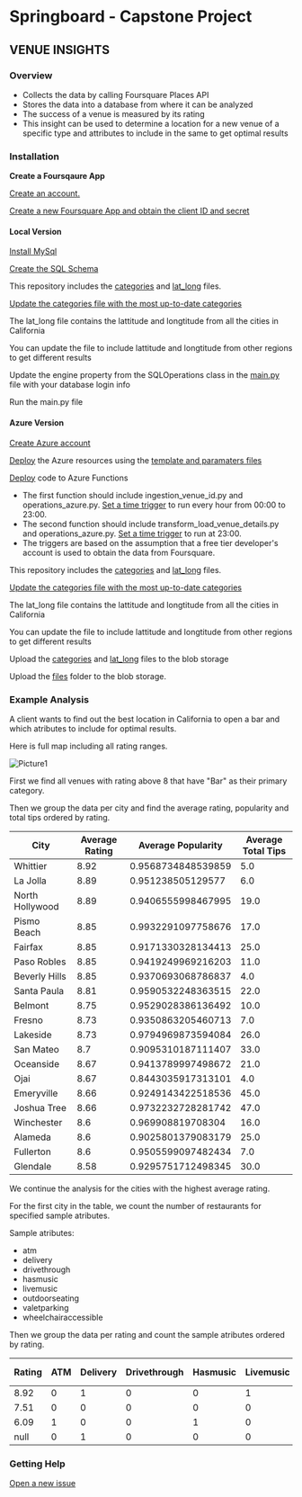 # Springboard - Capstone Project

## VENUE INSIGHTS

### Overview

- Collects the data by calling Foursquare Places API
- Stores the data into a database from where it can be analyzed
- The success of a venue is measured by its rating
- This insight can be used to determine a location for a new venue of a specific type and attributes to include in the same to get optimal results

### Installation

**Create a Foursqaure App**

[Create an account.](https://foursquare.com/developers/signup)

[Create a new Foursquare App and obtain the client ID and
secret](https://developer.foursquare.com/docs/places-api/getting-started/)

#### Local Version

[Install MySql](https://dev.mysql.com/doc/mysql-installation-excerpt/5.7/en/)

[Create the SQL Schema](https://github.com/maneskiivan/Springboard/blob/master/local/database/create_tables.sql)

This repository includes the [categories](https://github.com/maneskiivan/Springboard/blob/master/local/files/categories.csv) and [lat_long](https://github.com/maneskiivan/Springboard/blob/master/local/files/lat_long.csv) files.

[Update the categories file with the most up-to-date categories](https://developer.foursquare.com/docs/api-reference/venues/categories/)

The lat_long file contains the lattitude and longtitude from all the cities in California

You can update the file to include lattitude and longtitude from other regions to get different results

Update the engine property from the SQLOperations class in the [main.py](https://github.com/maneskiivan/Springboard/blob/master/local/main.py) file with your database login info

Run the main.py file

#### Azure Version

[Create Azure account](https://azure.microsoft.com/en-us/free/?v=b&adobe_mc_sdid=SDID%3D79107E4A5D861A7D-1C28B51C2ED92547%7CMCORGID%3DEA76ADE95776D2EC7F000101%40AdobeOrg%7CTS%3D1635718868&adobe_mc_ref=https%3A%2F%2Fwww.google.com%2F)

[Deploy](https://docs.microsoft.com/en-us/azure/azure-resource-manager/templates/template-tutorial-create-first-template?tabs=azure-powershell) the Azure resources using the [template and paramaters files](https://github.com/maneskiivan/Springboard/tree/master/azure/template)

[Deploy](https://docs.microsoft.com/en-us/azure/azure-functions/create-first-function-vs-code-python) code to Azure Functions

- The first function should include ingestion_venue_id.py and operations_azure.py. [Set a time trigger](https://github.com/maneskiivan/Springboard/tree/master/azure/code/azure_func_ingestion) to run every hour from 00:00 to 23:00. 
- The second function should include transform_load_venue_details.py and operations_azure.py. [Set a time trigger](https://github.com/maneskiivan/Springboard/tree/master/azure/code/azure_func_transform_load) to run at 23:00.
- The triggers are based on the assumption that a free tier developer's account is used to obtain the data from Foursquare.

This repository includes the [categories](https://github.com/maneskiivan/Springboard/blob/master/local/files/categories.csv) and [lat_long](https://github.com/maneskiivan/Springboard/blob/master/local/files/lat_long.csv) files.

[Update the categories file with the most up-to-date categories](https://developer.foursquare.com/docs/api-reference/venues/categories/)

The lat_long file contains the lattitude and longtitude from all the cities in California

You can update the file to include lattitude and longtitude from other regions to get different results

Upload the [categories](https://github.com/maneskiivan/Springboard/blob/master/local/files/categories.csv) and [lat_long](https://github.com/maneskiivan/Springboard/blob/master/local/files/lat_long.csv) files to the blob storage

Upload the [files](https://github.com/maneskiivan/Springboard/tree/master/azure/files) folder to the blob storage.

### Example Analysis

A client wants to find out the best location in California to open a bar and which atributes to include for optimal results.

Here is full map including all rating ranges.

![Picture1](https://user-images.githubusercontent.com/74036152/140433384-6834f807-06ab-439f-a3ab-04c34040d4af.png)


First we find all venues with rating above 8 that have "Bar" as their primary category.

Then we group the data per city and find the average rating, popularity and total tips ordered by rating.

| City  | Average Rating | Average Popularity | Average Total Tips   | 
| ------------- | ------------- | --------------- | ---------------- |
|       Whittier|          8.92|0.9568734848539859|               5.0|
|       La Jolla|          8.89| 0.951238505129577|               6.0|
|North Hollywood|          8.89|0.9406555998467995|              19.0|
|    Pismo Beach|          8.85|0.9932291097758676|              17.0|
|        Fairfax|          8.85|0.9171330328134413|              25.0|
|    Paso Robles|          8.85|0.9419249969216203|              11.0|
|  Beverly Hills|          8.85|0.9370693068786837|               4.0|
|    Santa Paula|          8.81|0.9590532248363515|              22.0|
|        Belmont|          8.75|0.9529028386136492|              10.0|
|         Fresno|          8.73|0.9350863205460713|               7.0|
|       Lakeside|          8.73|0.9794969873594084|              26.0|
|      San Mateo|           8.7|0.9095310187111407|              33.0|
|      Oceanside|          8.67|0.9413789997498672|              21.0|
|           Ojai|          8.67|0.8443035917313101|               4.0|
|     Emeryville|          8.66|0.9249143422518536|              45.0|
|    Joshua Tree|          8.66|0.9732232728281742|              47.0|
|     Winchester|           8.6| 0.969908819708304|              16.0|
|        Alameda|           8.6|0.9025801379083179|              25.0|
|      Fullerton|           8.6|0.9505599097482434|               7.0|
|       Glendale|          8.58|0.9295751712498345|              30.0|



We continue the analysis for the cities with the highest average rating.

For the first city in the table, we count the number of restaurants for specified sample atributes.


Sample atributes:
- atm
- delivery
- drivethrough
- hasmusic
- livemusic
- outdoorseating
- valetparking
- wheelchairaccessible

Then we group the data per rating and count the sample atributes ordered by rating.

|Rating|ATM|Delivery|Drivethrough|Hasmusic|Livemusic|Outdoor seating|Valet Parking|Wheelchair accessible|
|----|---|--------|------------|--------|---------|---------------|-------------|---------------------|
|8.92|  0|       1|           0|       0|        1|              1|            0|                    0|
|7.51|  0|       0|           0|       0|        0|              1|            0|                    0|
|6.09|  1|       0|           0|       1|        0|              1|            0|                    1|
|null|  0|       1|           0|       0|        0|              1|            0|                    0|


### Getting Help

[Open a new issue](https://github.com/maneskiivan/Springboard/issues)
